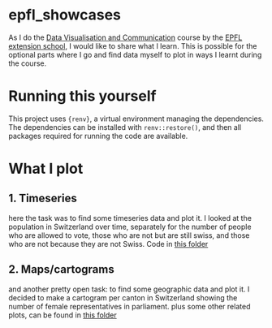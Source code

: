 # epfl_showcases
As I do the [Data Visualisation and Communication](https://www.extensionschool.ch/applied-data-science-communication-visualization) course by the [EPFL extension school](https://www.extensionschool.ch/), I would like to share what I learn. This is possible for the optional parts where I go and find data myself to plot in ways I learnt during the course.

# Running this yourself
This project uses `{renv}`, a virtual environment managing the dependencies. The dependencies can be installed with `renv::restore()`, and then all packages required for running the code are available. 

# What I plot

## 1. Timeseries  
here the task was to find some timeseries data and plot it. I looked at the population in Switzerland over time, separately for the number of people who are allowed to vote, those who are not but are still swiss, and those who are not because they are not Swiss. Code in [this folder](https://github.com/shaenzi/epfl_showcases/tree/main/01_timeseries)

## 2. Maps/cartograms
and another pretty open task: to find some geographic data and plot it. I decided to make a cartogram per canton in Switzerland showing the number of female representatives in parliament. plus some other related plots, can be found in [this folder](https://github.com/shaenzi/epfl_showcases/tree/main/02_cartograms)
